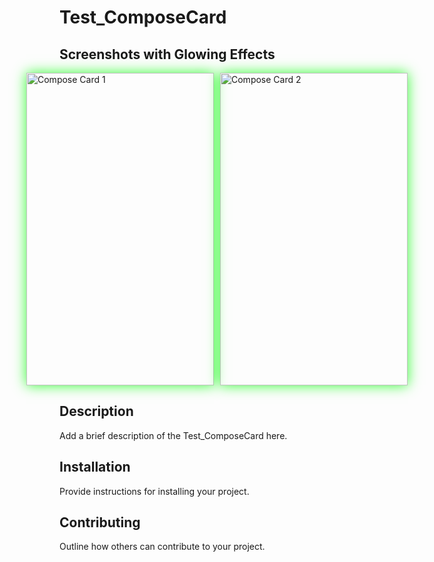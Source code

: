 # Test_ComposeCard

## Screenshots with Glowing Effects

<div style="display: flex; flex-direction: row; justify-content: center;">
    <div style="margin-right: 10px;">
        <img src="https://github.com/AmrNasserSaad/Test_ComposeCard/assets/105106529/14d8a986-2a46-4dfa-9e65-103747d2643a" alt="Compose Card 1" width="300" height="500" style="box-shadow: 0 0 20px rgba(0, 255, 0, 0.8);" />
    </div>
    <div>
        <img src="https://github.com/AmrNasserSaad/Test_ComposeCard/assets/105106529/41dbd0a2-7cbc-41f0-92a9-1c29c46d0ac9" alt="Compose Card 2" width="300" height="500" style="box-shadow: 0 0 20px rgba(0, 255, 0, 0.8);" />
    </div>
</div>

## Description
Add a brief description of the Test_ComposeCard here.

## Installation
Provide instructions for installing your project.


## Contributing
Outline how others can contribute to your project.

